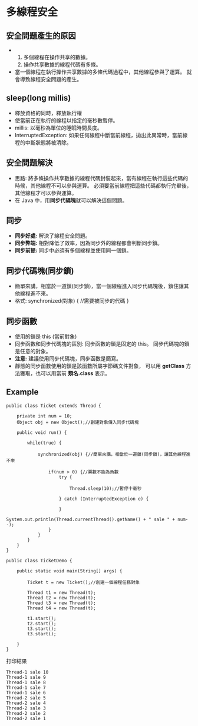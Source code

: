 # 多線程安全


## 安全問題產生的原因
- 1. 多個線程在操作共享的數據。
  2. 操作共享數據的線程代碼有多條。
- 當一個線程在執行操作共享數據的多條代碼過程中，其他線程參與了運算。
就會導致線程安全問題的產生。

## sleep(long millis)
- 釋放資格的同時，釋放執行權
- 使當前正在執行的線程以指定的毫秒數暫停。
- millis: 以毫秒為單位的睡眠時間長度。
- InterruptedException: 如果任何線程中斷當前線程，拋出此異常時，當前線程的中斷狀態將被清除。

## 安全問題解決
- 思路: 將多條操作共享數據的線程代碼封裝起來，當有線程在執行這些代碼的時候，其他線程不可以參與運算。
必須要當前線程把這些代碼都執行完畢後，其他線程才可以參與運算。
- 在 Java 中，用**同步代碼塊**就可以解決這個問題。

## 同步
- **同步好處:** 解決了線程安全問題。
- **同步弊端:** 相對降低了效率，因為同步外的線程都會判斷同步鎖。
- **同步前提:** 同步中必須有多個線程並使用同一個鎖。


## 同步代碼塊(同步鎖)
- 簡單來講，相當於一道鎖(同步鎖)，當一個線程進入同步代碼塊後，鎖住讓其他線程進不來。
- 格式: 
synchronized(對象) {
//需要被同步的代碼
}

## 同步函數
- 使用的鎖是 this (當前對象)
- 同步函數和同步代碼塊的區別:
  同步函數的鎖是固定的 this。
  同步代碼塊的鎖是任意的對象。
- **注意:** 建議使用同步代碼塊，同步函數是簡寫。
- 靜態的同步函數使用的鎖是該函數所屬字節碼文件對象，
  可以用 **getClass** 方法獲取，也可以用當前 **類名.class** 表示。

## Example
```
public class Ticket extends Thread {
	
	private int num = 10;
	Object obj = new Object();//創建對象傳入同步代碼塊
	
	public void run() {
		
		while(true) {
			
			synchronized(obj) {//簡單來講，相當於一道鎖(同步鎖)，讓其他線程進不來
				
				if(num > 0) {//票數不能為負數	
					try {
					
						Thread.sleep(10);//暫停十毫秒
					
					} catch (InterruptedException e) {
										
					}
					System.out.println(Thread.currentThread().getName() + " sale " + num--);
				}
			}
		}
	}
}

public class TicketDemo {

	public static void main(String[] args) {
		
		Ticket t = new Ticket();//創建一個線程任務對象

		Thread t1 = new Thread(t);
		Thread t2 = new Thread(t);
		Thread t3 = new Thread(t);
		Thread t4 = new Thread(t);
		
		t1.start();
		t2.start();
		t3.start();
		t3.start();

	}
}
```
打印結果
```
Thread-1 sale 10
Thread-1 sale 9
Thread-1 sale 8
Thread-1 sale 7
Thread-1 sale 6
Thread-2 sale 5
Thread-2 sale 4
Thread-2 sale 3
Thread-2 sale 2
Thread-2 sale 1
```

